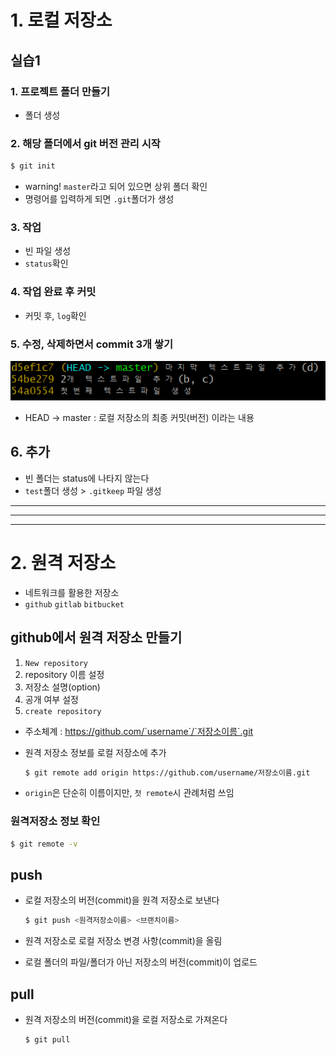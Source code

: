 # 1. 로컬 저장소

## 실습1

### 1. 프로젝트 폴더 만들기

- 폴더 생성



### 2. 해당 폴더에서 git 버전 관리 시작

```bash
$ git init
```

- warning! `master`라고 되어 있으면 상위 폴더 확인
- 명령어를 입력하게 되면 `.git`폴더가 생성



### 3. 작업

- 빈 파일 생성
- `status`확인



### 4. 작업 완료 후 커밋

- 커밋 후, `log`확인



### 5. 수정, 삭제하면서 commit 3개 쌓기

![image-20220706110143940](로컬저장소만들기.assets/image-20220706110143940.png)

- HEAD -> master : 로컬 저장소의 최종 커밋(버전) 이라는 내용



## 6. 추가

- 빈 폴더는 status에 나타지 않는다
- `test`폴더 생성 > `.gitkeep` 파일 생성



---

---

---



# 2. 원격 저장소

- 네트워크를 활용한 저장소
- `github` `gitlab` `bitbucket`



## github에서 원격 저장소 만들기

1. `New repository`
2. repository 이름 설정
3. 저장소 설명(option)
4. 공개 여부 설정
5. `create repository`



- 주소체계 : https://github.com/`username`/`저장소이름`.git

- 원격 저장소 정보를 로컬 저장소에 추가

  ```bash
  $ git remote add origin https://github.com/username/저장소이름.git
  ```

- `origin`은 단순히 이름이지만, `첫 remote`시 관례처럼 쓰임

  

### 원격저장소 정보 확인

```bash
$ git remote -v
```



## push

- 로컬 저장소의 버전(commit)을 원격 저장소로 보낸다

  ```bash
  $ git push <원격저장소이름> <브랜치이름>
  ```

- 원격 저장소로 로컬 저장소 변경 사항(commit)을 올림

- 로컬 폴더의 파일/폴더가 아닌 저장소의 버전(commit)이 업로드



## pull

- 원격 저장소의 버전(commit)을 로컬 저장소로 가져온다

  ```bash
  $ git pull
  ```

